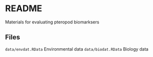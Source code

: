 # README

Materials for evaluating pteropod biomarksers

## Files

`data/envdat.RData` Environmental data
`data/biodat.RData` Biology data